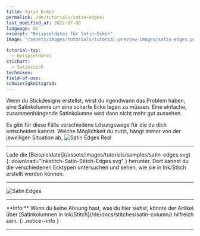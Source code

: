 ```yaml
---
title: Satin Ecken
permalink: /de/tutorials/satin-edges/
last_modified_at: 2022-07-08
language: de
excerpt: "Beispieldatei für Satin-Ecken"
image: "/assets/images/tutorials/tutorial-preview-images/satin-edges.png"

tutorial-typ:
  - Beispieldatei
stichart: 
  - Satinstich
techniken:
field-of-use:
schwierigkeitsgrad: 
---
```

Wenn du Stickdesigns erstellst, wirst du irgendwann das Problem haben, eine Satinkolumne um eine scharfe Ecke legen zu müssen. Eine einfache, zusammenhängende Satinkolumne wird dann nicht mehr gut aussehen.

Es gibt für diese Fälle verschiedene Lösungswege für die du dich entscheiden kannst. Welche Möglichkeit du nutzt, hängt immer von der jeweiligen Situation ab,
![Satin Edges Real](/assets/images/tutorials/tutorial-preview-images/satin-edges.png)

<hr>
Lade die [Beispieldatei](/assets/images/tutorials/samples/satin-edges.svg){: download="Inkstitch-Satin-Stitch-Edges.svg" } herunter. Dort kannst du die verschiedenen Ecktypen untersuchen und sehen, wie sie in Ink/Stitch erstellt werden können.
<hr>

![Satin Edges](/assets/images/tutorials/samples/satin-edges.svg)

<hr>
**Info:** Wenn du keine Ahnung hast, was du hier siehst, könnte der Artikel über [Satinkolumnen in Ink/Stitch](/de/docs/stitches/satin-column/) hilfreich sein.
{: .notice--info }
<hr>
